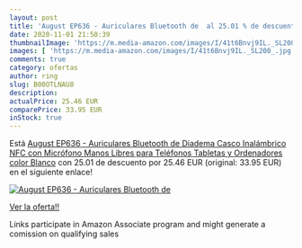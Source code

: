 ```yaml
---
layout: post
title: 'August EP636 - Auriculares Bluetooth de  al 25.01 % de descuento'
date: 2020-11-01 21:50:39
thumbnailImage: 'https://m.media-amazon.com/images/I/41t6Bnvj9IL._SL200_.jpg'
images: [ 'https://m.media-amazon.com/images/I/41t6Bnvj9IL._SL200_.jpg' ]
comments: true
category: ofertas
author: ring
slug: B00OTLNAU8
description:
actualPrice: 25.46 EUR
comparePrice: 33.95 EUR
inStock: true
---
```


Está [August EP636 - Auriculares Bluetooth de Diadema Casco Inalámbrico NFC con Micrófono Manos Libres para Teléfonos  Tabletas y Ordenadores  color Blanco](https://www.amazon.es/dp/B00OTLNAU8/?tag=tolees-21) con 25.01 de descuento por 25.46 EUR (original: 33.95 EUR) en el siguiente enlace!

[![August EP636 - Auriculares Bluetooth de ](https://m.media-amazon.com/images/I/41t6Bnvj9IL._SL200_.jpg)](https://www.amazon.es/dp/B00OTLNAU8/?tag=tolees-21)

[Ver la oferta!!](https://www.amazon.es/dp/B00OTLNAU8/?tag=tolees-21)

Links participate in Amazon Associate program and might generate a comission on qualifying sales


